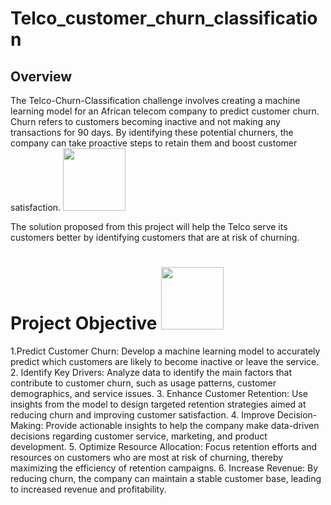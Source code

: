 # Telco_customer_churn_classification

## Overview
The Telco-Churn-Classification challenge involves creating a machine learning model for an African telecom company to predict customer churn. Churn refers to customers becoming inactive and not making any transactions for 90 days. By identifying these potential churners, the company can take proactive steps to retain them and boost customer satisfaction.
<img src="https://github.com/user-attachments/assets/835d28fa-9a3e-40fc-a74b-fac7d3aca30a" style="width:100px; height:auto;" />


The solution proposed from this project will help the Telco serve its customers better by identifying customers that are at risk of churning.

# Project Objective      <img src="https://github.com/user-attachments/assets/ef3059b3-d8fb-4a17-89a4-062f3d7d460e" style="width:100px; height:auto;" />
1.Predict Customer Churn: Develop a machine learning model to accurately predict which customers are likely to become inactive or leave the service.
2. Identify Key Drivers: Analyze data to identify the main factors that contribute to customer churn, such as usage patterns, customer demographics, and service issues.
3. Enhance Customer Retention: Use insights from the model to design targeted retention strategies aimed at reducing churn and improving customer satisfaction.
4. Improve Decision-Making: Provide actionable insights to help the company make data-driven decisions regarding customer service, marketing, and product development.
5. Optimize Resource Allocation: Focus retention efforts and resources on customers who are most at risk of churning, thereby maximizing the efficiency of retention campaigns.
6. Increase Revenue: By reducing churn, the company can maintain a stable customer base, leading to increased revenue and profitability.
